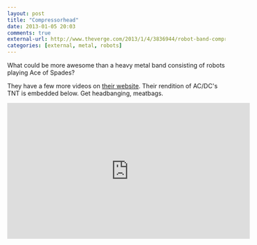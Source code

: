 ```yaml
---
layout: post
title: "Compressorhead"
date: 2013-01-05 20:03
comments: true
external-url: http://www.theverge.com/2013/1/4/3836944/robot-band-compressorhead-plays-motorhead-ace-of-spades
categories: [external, metal, robots]
---
```


What could be more awesome than a heavy metal band consisting of robots playing Ace of Spades? 

<!-- more -->

They have a few more videos on [their website][compressorhead]. Their rendition of AC/DC's TNT is embedded below. Get headbanging, meatbags. 

<iframe width="560" height="315" src="http://www.youtube.com/embed/qKAWBNl4MeA" frameborder="0" allowfullscreen></iframe>

[Compressorhead]: http://compressorheadband.com/ "Compressorhead"
